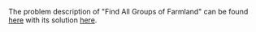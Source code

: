 The problem description of "Find All Groups of Farmland" can be found [here](https://leetcode.com/problems/find-all-groups-of-farmland/) with its solution [here](https://github.com/aurimas13/Solutions-To-Problems/blob/main/LeetCode/Python%20Solutions/Find%20All%20Groups%20of%20Farmland/find.py).
